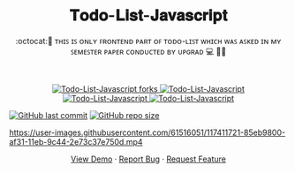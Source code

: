 
 <h1 align="center">𝐓𝐨𝐝𝐨-𝐋𝐢𝐬𝐭-𝐉𝐚𝐯𝐚𝐬𝐜𝐫𝐢𝐩𝐭</h1>
<p align="center">
:octocat:🌟 ᴛʜɪꜱ ɪꜱ ᴏɴʟʏ ꜰʀᴏɴᴛᴇɴᴅ ᴘᴀʀᴛ ᴏꜰ ᴛᴏᴅᴏ-ʟɪꜱᴛ ᴡʜɪᴄʜ ᴡᴀꜱ ᴀꜱᴋᴇᴅ ɪɴ ᴍʏ ꜱᴇᴍᴇꜱᴛᴇʀ ᴘᴀᴘᴇʀ ᴄᴏɴᴅᴜᴄᴛᴇᴅ ʙʏ ᴜᴘɢʀᴀᴅ 💻 🎯🚀<p><br>
<a href="https://github.com/ashish2030/Todo-List-Javascript/fork" target="blank">


<p align="center">
   <img src="https://img.shields.io/github/forks/ashish2030/Todo-List-Javascript?style=flat-square" alt="Todo-List-Javascript forks"/>
</a>
<a href="https://github.com/ashish2030/Todo-List-Javascript/stargazers" target="blank">
<img src="https://img.shields.io/github/stars/ashish2030/Todo-List-Javascript?style=flat-square" alt="Todo-List-Javascript"/>
</a>
<a href="https://github.com/ashish2030/Todo-List-Javascript/issues" target="blank">
<img src="https://img.shields.io/github/issues/ashish2030/Todo-List-Javascript?style=flat-square" alt="Todo-List-Javascript"/>
</a>
<a href="https://github.com/ashish2030/Todo-List-Javascript/pulls" target="blank">
<img src="https://img.shields.io/github/issues-pr/ashish2030/Todo-List-Javascript?style=flat-square" alt="Todo-List-Javascript"/>
</a>
  </p>
  
 [![GitHub last commit](https://img.shields.io/github/last-commit/ashish2030/Todo-List-Javascript)](https://github.com/ashish2030/Todo-List-Javascript/commits/master)
[![GitHub repo size](https://img.shields.io/github/repo-size/ashish2030/Todo-List-Javascript)](https://github.com/ashish2030/Todo-List-Javascript/archive/master.zip)
 
https://user-images.githubusercontent.com/61516051/117411721-85eb9800-af31-11eb-9c44-2e73c37e750d.mp4

<p align="center">
    <a href="https://ashish2030.github.io/Todo-List-Javascript/" target="blank">View Demo</a>
    ·
    <a href="https://github.com/ashish2030/Todo-List-Javascript/issues/new/choose">Report Bug</a>
    ·
    <a href="https://github.com/ashish2030/Todo-List-Javascript/issues/new/choose">Request Feature</a>
</p>


